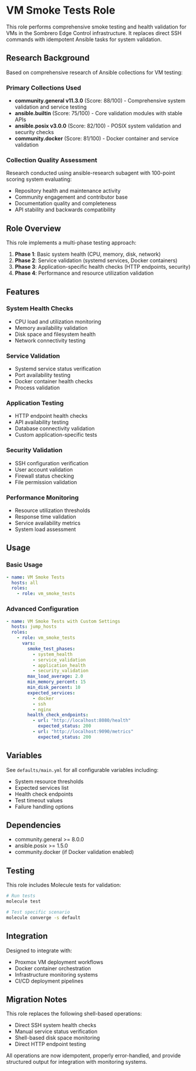 # VM Smoke Tests Role

This role performs comprehensive smoke testing and health validation for VMs in the Sombrero Edge Control infrastructure. It replaces direct SSH commands with idempotent Ansible tasks for system validation.

## Research Background

Based on comprehensive research of Ansible collections for VM testing:

### Primary Collections Used

- **community.general v11.3.0** (Score: 88/100) - Comprehensive system validation and service testing
- **ansible.builtin** (Score: 75/100) - Core validation modules with stable APIs
- **ansible.posix v3.0.0** (Score: 82/100) - POSIX system validation and security checks
- **community.docker** (Score: 81/100) - Docker container and service validation

### Collection Quality Assessment

Research conducted using ansible-research subagent with 100-point scoring system evaluating:

- Repository health and maintenance activity
- Community engagement and contributor base
- Documentation quality and completeness
- API stability and backwards compatibility

## Role Overview

This role implements a multi-phase testing approach:

1. **Phase 1**: Basic system health (CPU, memory, disk, network)
2. **Phase 2**: Service validation (systemd services, Docker containers)
3. **Phase 3**: Application-specific health checks (HTTP endpoints, security)
4. **Phase 4**: Performance and resource utilization validation

## Features

### System Health Checks

- CPU load and utilization monitoring
- Memory availability validation
- Disk space and filesystem health
- Network connectivity testing

### Service Validation

- Systemd service status verification
- Port availability testing
- Docker container health checks
- Process validation

### Application Testing

- HTTP endpoint health checks
- API availability testing
- Database connectivity validation
- Custom application-specific tests

### Security Validation

- SSH configuration verification
- User account validation
- Firewall status checking
- File permission validation

### Performance Monitoring

- Resource utilization thresholds
- Response time validation
- Service availability metrics
- System load assessment

## Usage

### Basic Usage

```yaml
- name: VM Smoke Tests
  hosts: all
  roles:
    - role: vm_smoke_tests
```

### Advanced Configuration

```yaml
- name: VM Smoke Tests with Custom Settings
  hosts: jump_hosts
  roles:
    - role: vm_smoke_tests
      vars:
        smoke_test_phases:
          - system_health
          - service_validation
          - application_health
          - security_validation
        max_load_average: 2.0
        min_memory_percent: 15
        min_disk_percent: 10
        expected_services:
          - docker
          - ssh
          - nginx
        health_check_endpoints:
          - url: "http://localhost:8080/health"
            expected_status: 200
          - url: "http://localhost:9090/metrics"
            expected_status: 200
```

## Variables

See `defaults/main.yml` for all configurable variables including:

- System resource thresholds
- Expected services list
- Health check endpoints
- Test timeout values
- Failure handling options

## Dependencies

- community.general >= 8.0.0
- ansible.posix >= 1.5.0
- community.docker (if Docker validation enabled)

## Testing

This role includes Molecule tests for validation:

```bash
# Run tests
molecule test

# Test specific scenario
molecule converge -s default
```

## Integration

Designed to integrate with:

- Proxmox VM deployment workflows
- Docker container orchestration
- Infrastructure monitoring systems
- CI/CD deployment pipelines

## Migration Notes

This role replaces the following shell-based operations:

- Direct SSH system health checks
- Manual service status verification
- Shell-based disk space monitoring
- Direct HTTP endpoint testing

All operations are now idempotent, properly error-handled, and provide structured output for integration with monitoring systems.
